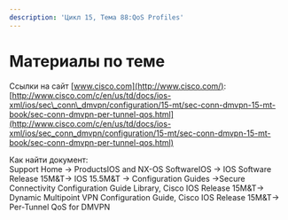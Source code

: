 ```yaml
---
description: 'Цикл 15, Тема 88:QoS Profiles'
---
```


# Материалы по теме

Ссылки на сайт [www.cisco.com](http://www.cisco.com/):  
[http://www.cisco.com/c/en/us/td/docs/ios-xml/ios/sec\_conn\_dmvpn/configuration/15-mt/sec-conn-dmvpn-15-mt-book/sec-conn-dmvpn-per-tunnel-qos.html](http://www.cisco.com/c/en/us/td/docs/ios-xml/ios/sec_conn_dmvpn/configuration/15-mt/sec-conn-dmvpn-15-mt-book/sec-conn-dmvpn-per-tunnel-qos.html)

Как найти документ:  
Support Home → ProductsIOS and NX-OS SoftwareIOS → IOS Software Release 15M&T→ IOS 15.5M&T → Configuration Guides →Secure Connectivity Configuration Guide Library, Cisco IOS Release 15M&T→ Dynamic Multipoint VPN Configuration Guide, Cisco IOS Release 15M&T→ Per-Tunnel QoS for DMVPN

